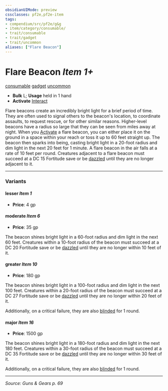 ```yaml
---
obsidianUIMode: preview
cssclasses: pf2e,pf2e-item
tags:
- compendium/src/pf2e/g&g
- item/category/consumable/
- trait/consumable
- trait/gadget
- trait/uncommon
aliases: ["Flare Beacon"]
---
```

# Flare Beacon *Item 1+*  
[consumable](rules/traits/consumable.md "Consumable Item Trait")  [gadget](rules/traits/gadget-g-g.md "Gadget  Trait")  [uncommon](rules/traits/uncommon.md "Uncommon Rarity Trait")  

- **Bulk** L; **Usage** held in 1 hand
- **Activate** [Interact](rules/actions/interact.md)

Flare beacons create an incredibly bright light for a brief period of time. They are often used to signal others to the beacon's location, to coordinate assaults, to request rescue, or for other similar reasons. Higher-level beacons have a radius so large that they can be seen from miles away at night. When you [Activate](rules/actions/activate-an-item.md) a flare beacon, you can either place it on the ground in a space within your reach or toss it up to 60 feet straight up. The beacon then sparks into being, casting bright light in a 20-foot radius and dim light in the next 20 feet for 1 minute. A flare beacon in the air falls at a rate of 10 feet per round. Creatures adjacent to a flare beacon must succeed at a DC 15 Fortitude save or be [dazzled](rules/conditions.md#Dazzled) until they are no longer adjacent to it.

---

### Variants

#### lesser *Item 1*

- **Price**: 4 gp

#### moderate *Item 6*

- **Price**: 35 gp

The beacon shines bright light in a 60-foot radius and dim light in the next 60 feet. Creatures within a 10-foot radius of the beacon must succeed at a DC 20 Fortitude save or be [dazzled](rules/conditions.md#Dazzled) until they are no longer within 10 feet of it.

#### greater *Item 10*

- **Price**: 180 gp

The beacon shines bright light in a 100-foot radius and dim light in the next 100 feet. Creatures within a 20-foot radius of the beacon must succeed at a DC 27 Fortitude save or be [dazzled](rules/conditions.md#Dazzled) until they are no longer within 20 feet of it.

Additionally, on a critical failure, they are also [blinded](rules/conditions.md#Blinded) for 1 round.

#### major *Item 16*

- **Price**: 1500 gp

The beacon shines bright light in a 180-foot radius and dim light in the next 180 feet. Creatures within a 30-foot radius of the beacon must succeed at a DC 35 Fortitude save or be [dazzled](rules/conditions.md#Dazzled) until they are no longer within 30 feet of it.

Additionally, on a critical failure, they are also [blinded](rules/conditions.md#Blinded) for 1 round.

---
*Source: Guns & Gears p. 69*